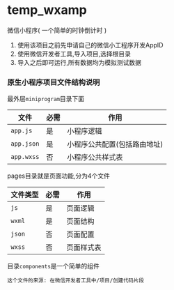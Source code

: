 # temp_wxamp
微信小程序( 一个简单的时钟倒计时 )

1. 使用该项目之前先申请自己的微信小工程序开发AppID
2. 使用微信开发者工具,导入项目,选择根目录
3. 导入之后即可运行,所有数据均为模拟测试数据

### 原生小程序项目文件结构说明

最外层`miniprogram`目录下面

| 文件       | 必需 | 作用                         |
| ---------- | ---- | ---------------------------- |
| `app.js`   | 是   | 小程序逻辑                   |
| `app.json` | 是   | 小程序公共配置(包括路由地址) |
| `app.wxss` | 否   | 小程序公共样式表             |

pages目录就是页面功能,分为4个文件

| 文件类型 | 必需 | 作用       |
| -------- | ---- | ---------- |
| `js`     | 是   | 页面逻辑   |
| `wxml`   | 是   | 页面结构   |
| `json`   | 否   | 页面配置   |
| `wxss`   | 否   | 页面样式表 |

目录`components`是一个简单的组件

```wiki
这个文件的来源: 在微信开发者工具中/项目/创建代码片段
```

